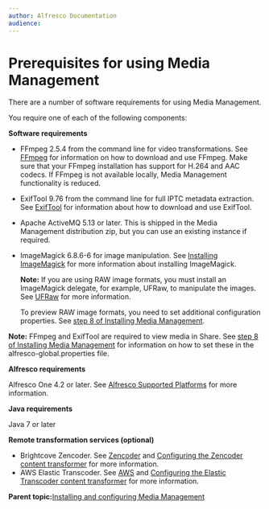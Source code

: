 ```yaml
---
author: Alfresco Documentation
audience: 
---
```


# Prerequisites for using Media Management

There are a number of software requirements for using Media Management.

You require one of each of the following components:

**Software requirements**

-   FFmpeg 2.5.4 from the command line for video transformations. See [FFmpeg](http://ffmpeg.org) for information on how to download and use FFmpeg. Make sure that your FFmpeg installation has support for H.264 and AAC codecs. If FFmpeg is not available locally, Media Management functionality is reduced.
-   ExifTool 9.76 from the command line for full IPTC metadata extraction. See [ExifTool](http://www.sno.phy.queensu.ca/~phil/exiftool/) for information about how to download and use ExifTool.
-   Apache ActiveMQ 5.13 or later. This is shipped in the Media Management distribution zip, but you can use an existing instance if required.
-   ImageMagick 6.8.6-6 for image manipulation. See [Installing ImageMagick](http://docs.alfresco.com/5.1/tasks/imagemagick-config.html) for more information about installing ImageMagick.

    **Note:** If you are using RAW image formats, you must install an ImageMagick delegate, for example, UFRaw, to manipulate the images. See [UFRaw](http://ufraw.sourceforge.net/) for more information.

    To preview RAW image formats, you need to set additional configuration properties. See [step 8 of Installing Media Management](../tasks/mm-install.md#step8).


**Note:** FFmpeg and ExifTool are required to view media in Share. See [step 8 of Installing Media Management](../tasks/mm-install.md#step8) for information on how to set these in the alfresco-global.properties file.

**Alfresco requirements**

Alfresco One 4.2 or later. See [Alfresco Supported Platforms](https://www.alfresco.com/services/subscription/supported-platforms) for more information.

**Java requirements**

Java 7 or later

**Remote transformation services \(optional\)**

-   Brightcove Zencoder. See [Zencoder](https://zencoder.com/en/) and [Configuring the Zencoder content transformer](../tasks/mm-config-zencoder.md) for more information.
-   AWS Elastic Transcoder. See [AWS](http://aws.amazon.com/elastictranscoder/) and [Configuring the Elastic Transcoder content transformer](../tasks/mm-config-elastic.md) for more information.

**Parent topic:**[Installing and configuring Media Management](../concepts/mm-install-overview.md)

